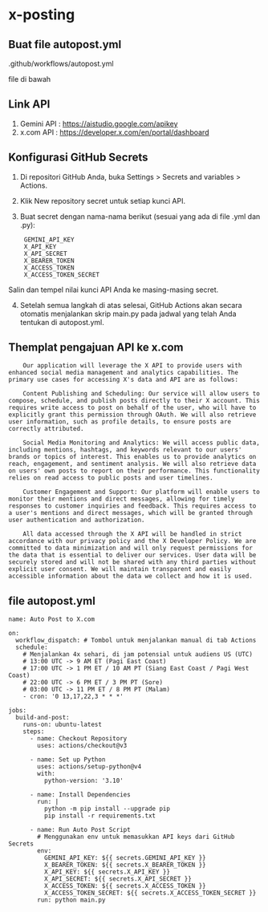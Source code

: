 # x-posting

## Buat file autopost.yml 

.github/workflows/autopost.yml

file di bawah

## Link API

1. Gemini API : https://aistudio.google.com/apikey
2. x.com API : https://developer.x.com/en/portal/dashboard

## Konfigurasi GitHub Secrets

1. Di repositori GitHub Anda, buka Settings > Secrets and variables > Actions.
2. Klik New repository secret untuk setiap kunci API.
3. Buat secret dengan nama-nama berikut (sesuai yang ada di file .yml dan .py):

        GEMINI_API_KEY
        X_API_KEY
        X_API_SECRET
        X_BEARER_TOKEN
        X_ACCESS_TOKEN
        X_ACCESS_TOKEN_SECRET

Salin dan tempel nilai kunci API Anda ke masing-masing secret.

4. Setelah semua langkah di atas selesai, GitHub Actions akan secara otomatis menjalankan skrip main.py pada jadwal yang telah Anda tentukan di autopost.yml.

## Themplat pengajuan API ke x.com

		Our application will leverage the X API to provide users with enhanced social media management and analytics capabilities. The primary use cases for accessing X's data and API are as follows:

		Content Publishing and Scheduling: Our service will allow users to compose, schedule, and publish posts directly to their X account. This requires write access to post on behalf of the user, who will have to explicitly grant this permission through OAuth. We will also retrieve user information, such as profile details, to ensure posts are correctly attributed.

		Social Media Monitoring and Analytics: We will access public data, including mentions, hashtags, and keywords relevant to our users' brands or topics of interest. This enables us to provide analytics on reach, engagement, and sentiment analysis. We will also retrieve data on users' own posts to report on their performance. This functionality relies on read access to public posts and user timelines.

		Customer Engagement and Support: Our platform will enable users to monitor their mentions and direct messages, allowing for timely responses to customer inquiries and feedback. This requires access to a user's mentions and direct messages, which will be granted through user authentication and authorization.

		All data accessed through the X API will be handled in strict accordance with our privacy policy and the X Developer Policy. We are committed to data minimization and will only request permissions for the data that is essential to deliver our services. User data will be securely stored and will not be shared with any third parties without explicit user consent. We will maintain transparent and easily accessible information about the data we collect and how it is used.
	
## file autopost.yml

	name: Auto Post to X.com

	on:
	  workflow_dispatch: # Tombol untuk menjalankan manual di tab Actions
	  schedule:
		# Menjalankan 4x sehari, di jam potensial untuk audiens US (UTC)
		# 13:00 UTC -> 9 AM ET (Pagi East Coast)
		# 17:00 UTC -> 1 PM ET / 10 AM PT (Siang East Coast / Pagi West Coast)
		# 22:00 UTC -> 6 PM ET / 3 PM PT (Sore)
		# 03:00 UTC -> 11 PM ET / 8 PM PT (Malam)
		- cron: '0 13,17,22,3 * * *'

	jobs:
	  build-and-post:
		runs-on: ubuntu-latest
		steps:
		  - name: Checkout Repository
			uses: actions/checkout@v3

		  - name: Set up Python
			uses: actions/setup-python@v4
			with:
			  python-version: '3.10'

		  - name: Install Dependencies
			run: |
			  python -m pip install --upgrade pip
			  pip install -r requirements.txt
			  
		  - name: Run Auto Post Script
			# Menggunakan env untuk memasukkan API keys dari GitHub Secrets
			env:
			  GEMINI_API_KEY: ${{ secrets.GEMINI_API_KEY }}
			  X_BEARER_TOKEN: ${{ secrets.X_BEARER_TOKEN }}
			  X_API_KEY: ${{ secrets.X_API_KEY }}
			  X_API_SECRET: ${{ secrets.X_API_SECRET }}
			  X_ACCESS_TOKEN: ${{ secrets.X_ACCESS_TOKEN }}
			  X_ACCESS_TOKEN_SECRET: ${{ secrets.X_ACCESS_TOKEN_SECRET }}
			run: python main.py

